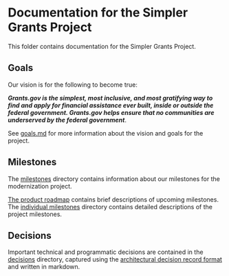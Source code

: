 # Documentation for the Simpler Grants Project

This folder contains documentation for the Simpler Grants Project.

## Goals

Our vision is for the following to become true:

**_Grants.gov is the simplest, most inclusive, and most gratifying way to find and apply for financial assistance ever built, inside or outside the federal government. Grants.gov helps ensure that no communities are underserved by the federal government_**.

See [goals.md](./goals.md) for more information about the vision and goals for the project.

## Milestones

The [milestones](./milestones) directory contains information about our milestones for the modernization project.

[The product roadmap](https://github.com/orgs/HHS/projects/12) contains brief descriptions of upcoming milestones. The [individual milestones](./milestones/individual_milestones) directory contains detailed descriptions of the project milestones.

## Decisions

Important technical and programmatic decisions are contained in the [decisions](./decisions/) directory, captured using the [architectural decision record format](https://adr.github.io) and written in markdown.

